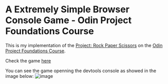 # A Extremely Simple Browser Console Game - Odin Project Foundations Course

This is my implementation of the [Project: Rock Paper Scissors](https://www.theodinproject.com/lessons/foundations-rock-paper-scissors) on the [Odin Project Foundations Course](https://www.theodinproject.com/paths/foundations/courses/foundations).

Check the game [here](https://gu1ga.github.io/odin-js-rock-paper-scissors/)

You can see the game openning the devtools console as showed in the image below:
![image](https://github.com/user-attachments/assets/7c4197ff-5d8c-49a9-9d01-4fc55a797b30)

